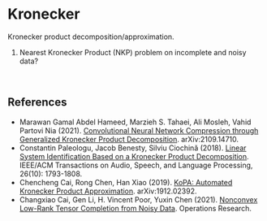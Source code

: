 # Kronecker
Kronecker product decomposition/approximation.

1. Nearest Kronecker Product (NKP) problem on incomplete and noisy data?

<br>

## References

- Marawan Gamal Abdel Hameed, Marzieh S. Tahaei, Ali Mosleh, Vahid Partovi Nia (2021). [Convolutional Neural Network Compression through Generalized Kronecker Product Decomposition](https://arxiv.org/pdf/2109.14710.pdf). arXiv:2109.14710.
- Constantin Paleologu, Jacob Benesty, Silviu Ciochină (2018). [Linear System Identification Based on a Kronecker Product Decomposition](https://doi.org/10.1109/TASLP.2018.2842146). IEEE/ACM Transactions on Audio, Speech, and Language Processing, 26(10): 1793-1808.
- Chencheng Cai, Rong Chen, Han Xiao (2019). [KoPA: Automated Kronecker Product Approximation](https://arxiv.org/abs/1912.02392). arXiv:1912.02392.
- Changxiao Cai, Gen Li, H. Vincent Poor, Yuxin Chen (2021). [Nonconvex Low-Rank Tensor Completion from Noisy Data](https://doi.org/10.1287/opre.2021.2106). Operations Research.
